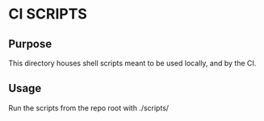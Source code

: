 # CI SCRIPTS

## Purpose

This directory houses shell scripts meant to be used locally, and by the CI.

## Usage

Run the scripts from the repo root with ./scripts/<script-name>
